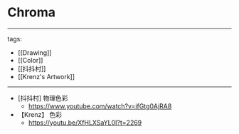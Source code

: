 # Chroma

---
tags:
  - [[Drawing]]
  - [[Color]]
  - [[抖抖村]]
  - [[Krenz's Artwork]]
---

* [抖抖村] 物理色彩
  * https://www.youtube.com/watch?v=ifGtg0AjRA8
* 【Krenz】 色彩
  * https://youtu.be/XfHLXSaYL0I?t=2269  